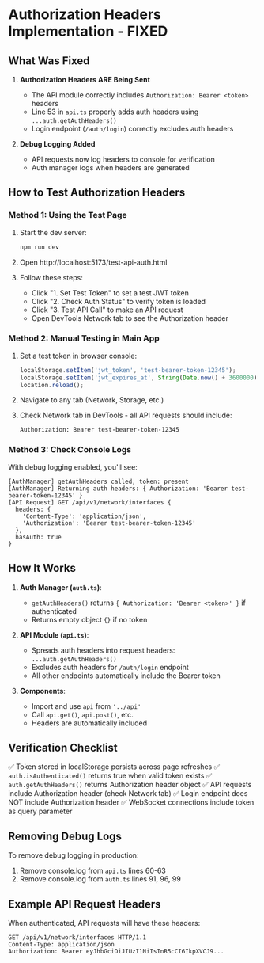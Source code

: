 # Authorization Headers Implementation - FIXED

## What Was Fixed

1. **Authorization Headers ARE Being Sent**
   - The API module correctly includes `Authorization: Bearer <token>` headers
   - Line 53 in `api.ts` properly adds auth headers using `...auth.getAuthHeaders()`
   - Login endpoint (`/auth/login`) correctly excludes auth headers

2. **Debug Logging Added**
   - API requests now log headers to console for verification
   - Auth manager logs when headers are generated

## How to Test Authorization Headers

### Method 1: Using the Test Page

1. Start the dev server:
   ```bash
   npm run dev
   ```

2. Open http://localhost:5173/test-api-auth.html

3. Follow these steps:
   - Click "1. Set Test Token" to set a test JWT token
   - Click "2. Check Auth Status" to verify token is loaded
   - Click "3. Test API Call" to make an API request
   - Open DevTools Network tab to see the Authorization header

### Method 2: Manual Testing in Main App

1. Set a test token in browser console:
   ```javascript
   localStorage.setItem('jwt_token', 'test-bearer-token-12345');
   localStorage.setItem('jwt_expires_at', String(Date.now() + 3600000));
   location.reload();
   ```

2. Navigate to any tab (Network, Storage, etc.)

3. Check Network tab in DevTools - all API requests should include:
   ```
   Authorization: Bearer test-bearer-token-12345
   ```

### Method 3: Check Console Logs

With debug logging enabled, you'll see:
```
[AuthManager] getAuthHeaders called, token: present
[AuthManager] Returning auth headers: { Authorization: 'Bearer test-bearer-token-12345' }
[API Request] GET /api/v1/network/interfaces {
  headers: {
    'Content-Type': 'application/json',
    'Authorization': 'Bearer test-bearer-token-12345'
  },
  hasAuth: true
}
```

## How It Works

1. **Auth Manager (`auth.ts`)**:
   - `getAuthHeaders()` returns `{ Authorization: 'Bearer <token>' }` if authenticated
   - Returns empty object `{}` if no token

2. **API Module (`api.ts`)**:
   - Spreads auth headers into request headers: `...auth.getAuthHeaders()`
   - Excludes auth headers for `/auth/login` endpoint
   - All other endpoints automatically include the Bearer token

3. **Components**:
   - Import and use `api` from `'../api'`
   - Call `api.get()`, `api.post()`, etc.
   - Headers are automatically included

## Verification Checklist

✅ Token stored in localStorage persists across page refreshes
✅ `auth.isAuthenticated()` returns true when valid token exists
✅ `auth.getAuthHeaders()` returns Authorization header object
✅ API requests include Authorization header (check Network tab)
✅ Login endpoint does NOT include Authorization header
✅ WebSocket connections include token as query parameter

## Removing Debug Logs

To remove debug logging in production:

1. Remove console.log from `api.ts` lines 60-63
2. Remove console.log from `auth.ts` lines 91, 96, 99

## Example API Request Headers

When authenticated, API requests will have these headers:
```http
GET /api/v1/network/interfaces HTTP/1.1
Content-Type: application/json
Authorization: Bearer eyJhbGciOiJIUzI1NiIsInR5cCI6IkpXVCJ9...
```
